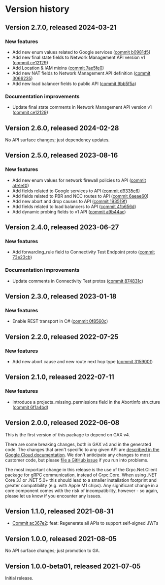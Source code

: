 # Version history

## Version 2.7.0, released 2024-03-21

### New features

- Add new enum values related to Google services ([commit b0981d5](https://github.com/googleapis/google-cloud-dotnet/commit/b0981d53d5e43a1c16f391bf175981a2478fe05d))
- Add new final state fields to Network Management API version v1 ([commit ce12129](https://github.com/googleapis/google-cloud-dotnet/commit/ce121296f5c2a5691ed39cb354f3f5ffd22b62e8))
- Add Location & IAM mixins ([commit 7ae5fe0](https://github.com/googleapis/google-cloud-dotnet/commit/7ae5fe0175b0bfbae93d81039d3de0e6674a767f))
- Add new NAT fields to Network Management API definition ([commit 3066235](https://github.com/googleapis/google-cloud-dotnet/commit/3066235b3cd11c24bbdaf6f99cc5b73197e01067))
- Add new load balancer fields to public API ([commit 9bb5f5a](https://github.com/googleapis/google-cloud-dotnet/commit/9bb5f5aebfe99dbdcfc837ea49239c1fd20eff7e))

### Documentation improvements

- Update final state comments in Network Management API version v1 ([commit ce12129](https://github.com/googleapis/google-cloud-dotnet/commit/ce121296f5c2a5691ed39cb354f3f5ffd22b62e8))
## Version 2.6.0, released 2024-02-28

No API surface changes; just dependency updates.

## Version 2.5.0, released 2023-08-16

### New features

- Add new enum values for network firewall policies to API ([commit afe1ef0](https://github.com/googleapis/google-cloud-dotnet/commit/afe1ef01835f2cf1013235530e6bdb17f1a50cc7))
- Add fields related to Google services to API ([commit d9335c6](https://github.com/googleapis/google-cloud-dotnet/commit/d9335c6b61c775c2a02f5fbd198a65a3d2466f4e))
- Add fields related to PBR and NCC routes to API ([commit 6aeae60](https://github.com/googleapis/google-cloud-dotnet/commit/6aeae60337721dcd53545c3a03ba884d2cb3e25e))
- Add new abort and drop causes to API ([commit 193519f](https://github.com/googleapis/google-cloud-dotnet/commit/193519f300eb174a6e6ba10a3581e0752c29d7d3))
- Add fields related to load balancers to API ([commit 41b656d](https://github.com/googleapis/google-cloud-dotnet/commit/41b656d83ed1fee5688871111bb6e7b828552f4b))
- Add dynamic probing fields to v1 API ([commit a9b44ac](https://github.com/googleapis/google-cloud-dotnet/commit/a9b44acc0e99e478e601a754ebffef4036697c3a))
## Version 2.4.0, released 2023-06-27

### New features

- Add forwarding_rule field to Connectivity Test Endpoint proto ([commit 73e23cb](https://github.com/googleapis/google-cloud-dotnet/commit/73e23cbd9816fb4b1f1d4ede8d011f9393974225))

### Documentation improvements

- Update comments in Connectivity Test protos ([commit 874831c](https://github.com/googleapis/google-cloud-dotnet/commit/874831c081fd3f713e108d9ec3835f9f5dfa7cf9))

## Version 2.3.0, released 2023-01-18

### New features

- Enable REST transport in C# ([commit 0f8560c](https://github.com/googleapis/google-cloud-dotnet/commit/0f8560c840725bf41bc060c8beecafc7d99f38eb))

## Version 2.2.0, released 2022-07-25

### New features

- Add new abort cause and new route next hop type ([commit 315900f](https://github.com/googleapis/google-cloud-dotnet/commit/315900f5725c85be5c1279cc6f40e6f28d8d3297))

## Version 2.1.0, released 2022-07-11

### New features

- Introduce a projects_missing_permissions field in the AbortInfo structure ([commit 6f1a4bd](https://github.com/googleapis/google-cloud-dotnet/commit/6f1a4bdf27f364ce96cb71954926e5ce0dc01e00))

## Version 2.0.0, released 2022-06-08

This is the first version of this package to depend on GAX v4.

There are some breaking changes, both in GAX v4 and in the generated
code. The changes that aren't specific to any given API are [described in the Google Cloud
documentation](https://cloud.google.com/dotnet/docs/reference/help/breaking-gax4).
We don't anticipate any changes to most customer code, but please [file a
GitHub issue](https://github.com/googleapis/google-cloud-dotnet/issues/new/choose)
if you run into problems.

The most important change in this release is the use of the Grpc.Net.Client package
for gRPC communication, instead of Grpc.Core. When using .NET Core 3.1 or .NET 5.0+
this should lead to a smaller installation footprint and greater compatibility (e.g.
with Apple M1 chips). Any significant change in a core component comes with the risk
of incompatibility, however - so again, please let us know if you encounter any
issues.


## Version 1.1.0, released 2021-08-31

- [Commit ac367e2](https://github.com/googleapis/google-cloud-dotnet/commit/ac367e2): feat: Regenerate all APIs to support self-signed JWTs

## Version 1.0.0, released 2021-08-05

No API surface changes; just promotion to GA.

## Version 1.0.0-beta01, released 2021-07-05

Initial release.
